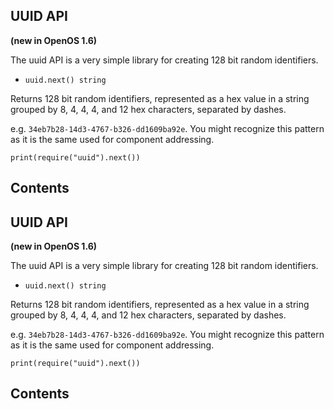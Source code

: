 ## UUID API

**(new in OpenOS 1.6)**

The uuid API is a very simple library for creating 128 bit random
identifiers.

- `uuid.next() string`

Returns 128 bit random identifiers, represented as a hex value in a
string grouped by 8, 4, 4, 4, and 12 hex characters, separated by
dashes.

e.g. `34eb7b28-14d3-4767-b326-dd1609ba92e`. You might recognize this
pattern as it is the same used for component addressing.

``` print(require("uuid").next()) ```

## Contents

## UUID API

**(new in OpenOS 1.6)**

The uuid API is a very simple library for creating 128 bit random
identifiers.

- `uuid.next() string`

Returns 128 bit random identifiers, represented as a hex value in a
string grouped by 8, 4, 4, 4, and 12 hex characters, separated by
dashes.

e.g. `34eb7b28-14d3-4767-b326-dd1609ba92e`. You might recognize this
pattern as it is the same used for component addressing.

``` print(require("uuid").next()) ```

## Contents
